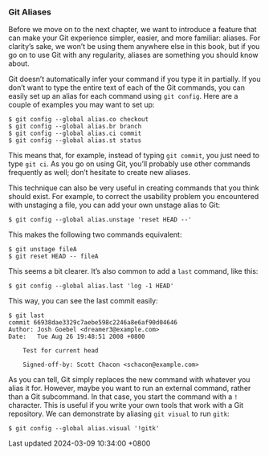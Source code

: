 ### Git Aliases

Before we move on to the next chapter, we want to introduce a feature
that can make your Git experience simpler, easier, and more familiar:
aliases. For clarity’s sake, we won’t be using them anywhere else in
this book, but if you go on to use Git with any regularity, aliases are
something you should know about.

Git doesn’t automatically infer your command if you type it in
partially. If you don’t want to type the entire text of each of the Git
commands, you can easily set up an alias for each command using
`git config`. Here are a couple of examples you may want to set up:

```shell
$ git config --global alias.co checkout
$ git config --global alias.br branch
$ git config --global alias.ci commit
$ git config --global alias.st status
```

This means that, for example, instead of typing `git commit`, you just
need to type `git ci`. As you go on using Git, you’ll probably use other
commands frequently as well; don’t hesitate to create new aliases.

This technique can also be very useful in creating commands that you
think should exist. For example, to correct the usability problem you
encountered with unstaging a file, you can add your own unstage alias to
Git:

```shell
$ git config --global alias.unstage 'reset HEAD --'
```

This makes the following two commands equivalent:

```shell
$ git unstage fileA
$ git reset HEAD -- fileA
```

This seems a bit clearer. It’s also common to add a `last` command, like
this:

```shell
$ git config --global alias.last 'log -1 HEAD'
```

This way, you can see the last commit easily:

```shell
$ git last
commit 66938dae3329c7aebe598c2246a8e6af90d04646
Author: Josh Goebel <dreamer3@example.com>
Date:   Tue Aug 26 19:48:51 2008 +0800

    Test for current head

    Signed-off-by: Scott Chacon <schacon@example.com>
```

As you can tell, Git simply replaces the new command with whatever you
alias it for. However, maybe you want to run an external command, rather
than a Git subcommand. In that case, you start the command with a `!`
character. This is useful if you write your own tools that work with a
Git repository. We can demonstrate by aliasing `git visual` to run
`gitk`:

```shell
$ git config --global alias.visual '!gitk'
```

Last updated 2024-03-09 10:34:00 +0800
